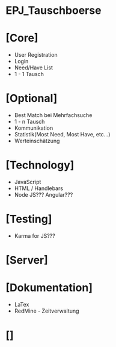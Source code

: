 # EPJ_Tauschboerse

# [Core]
* User Registration
* Login
* Need/Have List 
* 1 - 1 Tausch

# [Optional]
* Best Match bei Mehrfachsuche
* 1 - n Tausch
* Kommunikation
* Statistik(Most Need, Most Have, etc...)
* Werteinschätzung 

# [Technology]
* JavaScript
* HTML / Handlebars
* Node JS??? Angular???

# [Testing]
* Karma for JS???

# [Server]

# [Dokumentation]
* LaTex
* RedMine - Zeitverwaltung

# []
